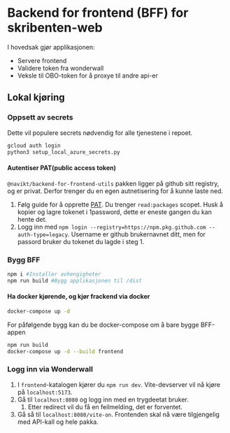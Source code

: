 # Backend for frontend (BFF) for skribenten-web

I hovedsak gjør applikasjonen:
* Servere frontend
* Validere token fra wonderwall
* Veksle til OBO-token for å proxye til andre api-er

## Lokal kjøring

### Oppsett av secrets
Dette vil populere secrets nødvendig for alle tjenestene i repoet.
```bash
gcloud auth login
python3 setup_local_azure_secrets.py
```

#### Autentiser PAT(public access token)

`@navikt/backend-for-frontend-utils` pakken ligger på github sitt registry, og er privat. Derfor trenger du en egen autnetisering for å kunne laste ned.

1. Følg guide for å opprette [PAT](https://docs.github.com/en/authentication/keeping-your-account-and-data-secure/managing-your-personal-access-tokens#creating-a-personal-access-token-classic). Du trenger `read:packages` scopet. Husk å kopier og lagre tokenet i 1password, dette er eneste gangen du kan hente det.
2. Logg inn med `npm login --registry=https://npm.pkg.github.com --auth-type=legacy`. Username er github brukernavnet ditt, men for passord bruker du tokenet du lagde i steg 1.

### Bygg BFF
```bash
npm i #Installer avhengigheter
npm run build #Bygg applikasjonen til /dist
```

#### Ha docker kjørende, og kjør frackend via docker
```bash
docker-compose up -d
```

For påfølgende bygg kan du be docker-compose om å bare bygge BFF-appen
```bash
npm run build
docker-compose up -d --build frontend
```

### Logg inn via Wonderwall
1. I `frontend`-katalogen kjører du `npm run dev`. Vite-devserver vil nå kjøre på `localhost:5173`.
2. Gå til `localhost:8080` og logg inn med en trygdeetat bruker.
   1. Etter redirect vil du få en feilmelding, det er forventet.
3. Gå så til `localhost:8080/vite-on`. Frontenden skal nå være tilgjengelig med API-kall og hele pakka.

